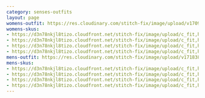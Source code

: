 ```yaml
---
category: senses-outfits
layout: page
womens-outfit: https://res.cloudinary.com/stitch-fix/image/upload/v1709166449/Style_studio/Styleshuffle/2023-09-26_W_OLOF_G07_02805.jpg
womens-skus:
- https://d3n78nkjl8tizo.cloudfront.net/stitch-fix/image/upload/c_fit,h_720,w_862/v1667604345/jyptdskkwqutv8un0erl.jpg
- https://d3n78nkjl8tizo.cloudfront.net/stitch-fix/image/upload/c_fit,h_720,w_862/v1662215128/r5njg8zxww7r5mbgzpv1.jpg
- https://d3n78nkjl8tizo.cloudfront.net/stitch-fix/image/upload/c_fit,h_720,w_862/v1699780920/u7lhqmhc8yjaj5nzpg9z.jpg
- https://d3n78nkjl8tizo.cloudfront.net/stitch-fix/image/upload/c_fit,h_720,w_862/v1694150920/lncwxafhanfhu7xtulnd.jpg
mens-outfit: https://res.cloudinary.com/stitch-fix/image/upload/v1718384153/onboarding/StyleFile/Mens/2023-11-17_M_OLD_A16_00909_1x1.jpg
mens-skus:
- https://d3n78nkjl8tizo.cloudfront.net/stitch-fix/image/upload/c_fit,h_720,w_862/v1650700541/vlgoqnbk116xf5qpe5qr.jpg
- https://d3n78nkjl8tizo.cloudfront.net/stitch-fix/image/upload/c_fit,h_720,w_862/v1683267448/vikdkbjmfnnntustrlaj.jpg
- https://d3n78nkjl8tizo.cloudfront.net/stitch-fix/image/upload/c_fit,h_720,w_862/v1698894547/vnb4uxgkh0lmpjezgdib.jpg
- https://d3n78nkjl8tizo.cloudfront.net/stitch-fix/image/upload/c_fit,h_720,w_862/v1699783354/bevdpgt5arpbkb3ashby.jpg
---
```


